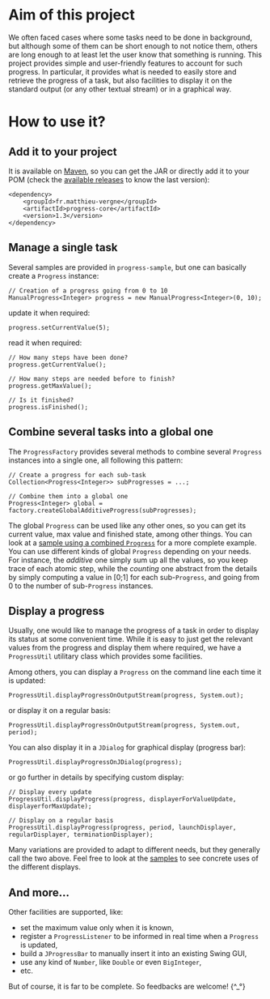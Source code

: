 # Aim of this project

We often faced cases where some tasks need to be done in background, but although some of them can be short enough to not notice them, others are long enough to at least let the user know that something is running. This project provides simple and user-friendly features to account for such progress. In particular, it provides what is needed to easily store and retrieve the progress of a task, but also facilities to display it on the standard output (or any other textual stream) or in a graphical way.

# How to use it?

## Add it to your project

It is available on [Maven](http://search.maven.org/#search|ga|1|a%3A%22progress-core%22%20g%3A%22fr.matthieu-vergne%22), so you can get the JAR or directly add it to your POM (check the [available releases](https://github.com/matthieu-vergne/Progress/releases) to know the last version):
```
<dependency>
    <groupId>fr.matthieu-vergne</groupId>
    <artifactId>progress-core</artifactId>
    <version>1.3</version>
</dependency>
```

## Manage a single task

Several samples are provided in `progress-sample`, but one can basically create a `Progress` instance:
```
// Creation of a progress going from 0 to 10
ManualProgress<Integer> progress = new ManualProgress<Integer>(0, 10);
```
update it when required:
```
progress.setCurrentValue(5);
```
read it when required:
```
// How many steps have been done?
progress.getCurrentValue();

// How many steps are needed before to finish?
progress.getMaxValue();

// Is it finished?
progress.isFinished();
```

## Combine several tasks into a global one

The `ProgressFactory` provides several methods to combine several `Progress` instances into a single one, all following this pattern:
```
// Create a progress for each sub-task
Collection<Progress<Integer>> subProgresses = ...;

// Combine them into a global one
Progress<Integer> global = factory.createGlobalAdditiveProgress(subProgresses);
```

The global `Progress` can be used like any other ones, so you can get its current value, max value and finished state, among other things. You can look at a [sample using a combined `Progress`](https://github.com/matthieu-vergne/Progress/blob/master/progress-samples/src/main/java/fr/vergne/progress/sample/multipleProgresses/Sample1_CountingProgress.java) for a more complete example. You can use different kinds of global `Progress` depending on your needs. For instance, the *additive* one simply sum up all the values, so you keep trace of each atomic step, while the *counting* one abstract from the details by simply computing a value in [0;1] for each sub-`Progress`, and going from 0 to the number of sub-`Progress` instances.

## Display a progress

Usually, one would like to manage the progress of a task in order to display its status at some convenient time. While it is easy to just get the relevant values from the progress and display them where required, we have a `ProgressUtil` utilitary class which provides some facilities.

Among others, you can display a `Progress` on the command line each time it is updated:
```
ProgressUtil.displayProgressOnOutputStream(progress, System.out);
```
or display it on a regular basis:
```
ProgressUtil.displayProgressOnOutputStream(progress, System.out, period);
```

You can also display it in a `JDialog` for graphical display (progress bar):
```
ProgressUtil.displayProgressOnJDialog(progress);
```
or go further in details by specifying custom display:
```
// Display every update
ProgressUtil.displayProgress(progress, displayerForValueUpdate, displayerforMaxUpdate);

// Display on a regular basis
ProgressUtil.displayProgress(progress, period, launchDisplayer, regularDisplayer, terminationDisplayer);
```

Many variations are provided to adapt to different needs, but they generally call the two above. Feel free to look at the [samples](https://github.com/matthieu-vergne/Progress/tree/master/progress-samples/src/main/java/fr/vergne/progress/sample) to see concrete uses of the different displays.

## And more...

Other facilities are supported, like:
- set the maximum value only when it is known,
- register a `ProgressListener` to be informed in real time when a `Progress` is updated,
- build a `JProgressBar` to manually insert it into an existing Swing GUI,
- use any kind of `Number`, like `Double` or even `BigInteger`,
- etc.

But of course, it is far to be complete. So feedbacks are welcome! {^_°}
